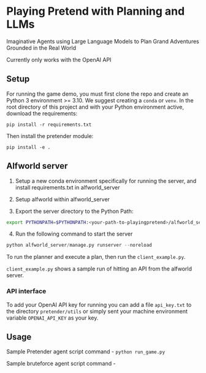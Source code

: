 # Playing Pretend with Planning and LLMs
Imaginative Agents using Large Language Models to Plan Grand Adventures Grounded in the Real World 

Currently only works with the OpenAI API

## Setup

For running the game demo, you must first clone the repo and create an Python 3 environment >= 3.10. We suggest creating a `conda` or `venv`. In the root directory of this project and with your Python environment active, download the requirements:

```pip install -r requirements.txt```

Then install the pretender module:

```pip install -e .```

## Alfworld server

1. Setup a new conda environment specifically for running the server, and install requirements.txt in alfworld_server

2. Setup alfworld within alfworld_server

3. Export the server directory to the Python Path:

```bash
export PYTHONPATH=$PYTHONPATH:<your-path-to-playingpretend>/alfworld_server
```

4. Run the following command to start the server 

```python
python alfworld_server/manage.py runserver --noreload
```

To run the planner and execute a plan, then run the `client_example.py`. 

`client_example.py` shows a sample run of hitting an API from the alfworld server.

### API interface 
To add your OpenAI API key for running you can add a file `api_key.txt` to the directory `pretender/utils` or simply sent your machine environment variable `OPENAI_API_KEY` as your key.

## Usage

Sample Pretender agent script command - 
```python run_game.py```

Sample bruteforce agent script command - 
```python ./brute_force.py $ALFWORLD_DATA/json_2.1.1/valid_train/pick_and_place_simple-AlarmClock-None-Desk-307/trial_T20190907_072317_014092/
```
